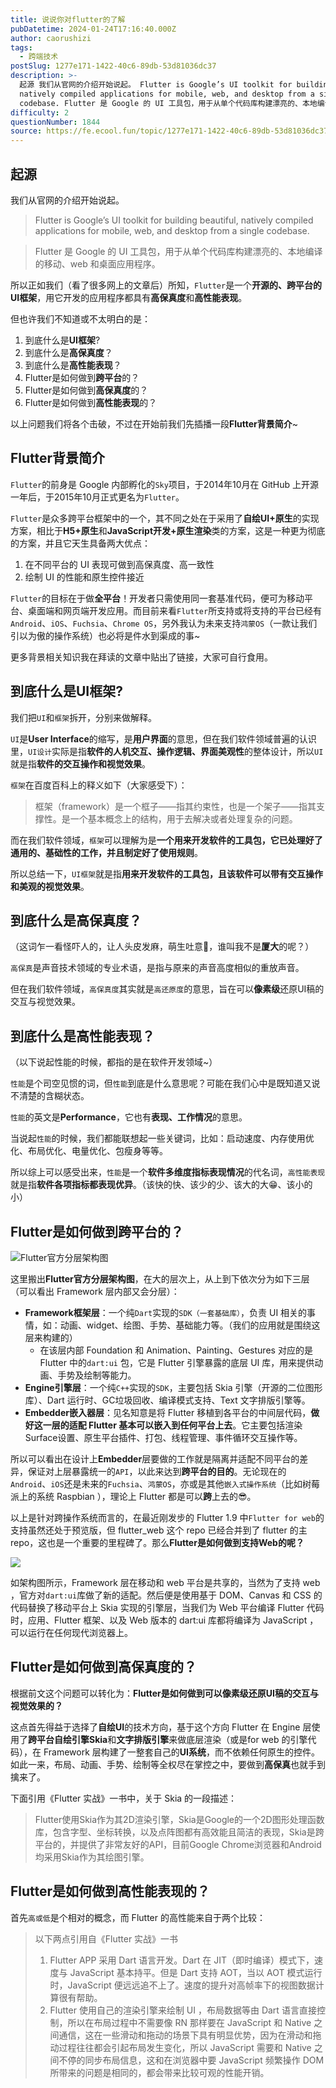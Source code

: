 ```yaml
---
title: 说说你对flutter的了解
pubDatetime: 2024-01-24T17:16:40.000Z
author: caorushizi
tags:
  - 跨端技术
postSlug: 1277e171-1422-40c6-89db-53d81036dc37
description: >-
  起源 我们从官网的介绍开始说起。 Flutter is Google’s UI toolkit for building beautiful,
  natively compiled applications for mobile, web, and desktop from a single
  codebase. Flutter 是 Google 的 UI 工具包，用于从单个代码库构建漂亮的、本地编译
difficulty: 2
questionNumber: 1844
source: https://fe.ecool.fun/topic/1277e171-1422-40c6-89db-53d81036dc37
---
```


## 起源

我们从官网的介绍开始说起。

> Flutter is Google’s UI toolkit for building beautiful, natively compiled applications for mobile, web, and desktop from a single codebase.

> Flutter 是 Google 的 UI 工具包，用于从单个代码库构建漂亮的、本地编译的移动、web 和桌面应用程序。

所以正如我们（看了很多网上的文章后）所知，`Flutter`是一个**开源的、跨平台的UI框架**，用它开发的应用程序都具有**高保真度**和**高性能表现**。

但也许我们不知道或不太明白的是：

1. 到底什么是**UI框架**?
2. 到底什么是**高保真度**？
3. 到底什么是**高性能表现**？
4. Flutter是如何做到**跨平台**的？
5. Flutter是如何做到**高保真度**的？
6. Flutter是如何做到**高性能表现**的？

以上问题我们将各个击破，不过在开始前我们先插播一段**Flutter背景简介**\~

## Flutter背景简介

`Flutter`的前身是 Google 内部孵化的`Sky`项目，于2014年10月在 GitHub 上开源一年后，于2015年10月正式更名为`Flutter`。

`Flutter`是众多跨平台框架中的一个，其不同之处在于采用了**自绘UI+原生**的实现方案，相比于**H5+原生**和**JavaScript开发+原生渲染**类的方案，这是一种更为彻底的方案，并且它天生具备两大优点：

1. 在不同平台的 UI 表现可做到高保真度、高一致性
2. 绘制 UI 的性能和原生控件接近

`Flutter`的目标在于做**全平台**！开发者只需使用同一套基准代码，便可为移动平台、桌面端和网页端开发应用。而目前来看`Flutter`所支持或将支持的平台已经有 `Android`、`iOS`、`Fuchsia`、`Chrome OS`，另外我认为未来支持`鸿蒙OS`（一款让我们引以为傲的操作系统）也必将是件水到渠成的事\~

更多背景相关知识我在拜读的文章中贴出了链接，大家可自行食用。

## 到底什么是UI框架?

我们把`UI`和`框架`拆开，分别来做解释。

`UI`是**User Interface**的缩写，是**用户界面**的意思，但在我们软件领域普遍的认识里，`UI设计`实际是指**软件的人机交互、操作逻辑、界面美观性**的整体设计，所以`UI`就是指**软件的交互操作和视觉效果**。

`框架`在百度百科上的释义如下（大家感受下）：

> 框架（framework）是一个框子——指其约束性，也是一个架子——指其支撑性。是一个基本概念上的结构，用于去解决或者处理复杂的问题。

而在我们软件领域，`框架`可以理解为是**一个用来开发软件的工具包，它已处理好了通用的、基础性的工作，并且制定好了使用规则**。

所以总结一下，`UI框架`就是指**用来开发软件的工具包，且该软件可以带有交互操作和美观的视觉效果**。

## 到底什么是高保真度？

（这词乍一看怪吓人的，让人头皮发麻，萌生吐意🤮，谁叫我不是**厦大**的呢？）

`高保真`是声音技术领域的专业术语，是指与原来的声音高度相似的重放声音。

但在我们软件领域，`高保真度`其实就是`高还原度`的意思，旨在可以**像素级**还原UI稿的交互与视觉效果。

## 到底什么是高性能表现？

（以下说起性能的时候，都指的是在软件开发领域\~）

`性能`是个司空见惯的词，但`性能`到底是什么意思呢？可能在我们心中是既知道又说不清楚的含糊状态。

`性能`的英文是**Performance**，它也有**表现、工作情况**的意思。

当说起`性能`的时候，我们都能联想起一些关键词，比如：启动速度、内存使用优化、布局优化、电量优化、包瘦身等等。

所以综上可以感受出来，`性能`是一个**软件多维度指标表现情况**的代名词，`高性能表现`就是指**软件各项指标都表现优异**。（该快的快、该少的少、该大的大😁、该小的小）

## Flutter是如何做到跨平台的？

![Flutter官方分层架构图](https://static.ecool.fun//article/45dfef40-11c8-4050-9ce6-44fed129de37.jpeg)

这里搬出**Flutter官方分层架构图**，在大的层次上，从上到下依次分为如下三层（可以看出 Framework 层内部又会分层）：

- **Framework框架层**：一个纯`Dart`实现的`SDK（一套基础库）`，负责 UI 相关的事情，如：动画、widget、绘图、手势、基础能力等。（我们的应用就是围绕这层来构建的）
  - 在该层内部 Foundation 和 Animation、Painting、Gestures 对应的是 Flutter 中的`dart:ui` 包，它是 Flutter 引擎暴露的底层 UI 库，用来提供动画、手势及绘制等能力。
- **Engine引擎层**：一个纯`C++`实现的`SDK`，主要包括 Skia 引擎（开源的二位图形库）、Dart 运行时、GC垃圾回收、编译模式支持、Text 文字排版引擎等。
- **Embedder嵌入器层**：见名知意是将 Flutter 移植到各平台的中间层代码，**做好这一层的适配 Flutter 基本可以嵌入到任何平台上去**。它主要包括渲染Surface设置、原生平台插件、打包、线程管理、事件循环交互操作等。

所以可以看出在设计上**Embedder**层要做的工作就是隔离并适配不同平台的差异，保证对上层暴露统一的`API`，以此来达到**跨平台的目的**。无论现在的`Android`、`iOS`还是未来的`Fuchsia`、`鸿蒙OS`，亦或是其他`嵌入式操作系统`（比如树莓派上的系统 Raspbian ），理论上 Flutter 都是可以**跨**上去的😎。

以上是针对跨操作系统而言的，在最近刚发步的 Flutter 1.9 中`Flutter for web`的支持虽然还处于预览版，但 flutter_web 这个 repo 已经合并到了 flutter 的主 repo，这也是一个重要的里程碑了。那么**Flutter是如何做到支持Web的呢？**

![](https://static.ecool.fun//article/7ad173f3-f647-472b-ba42-07e3eaa617ba.jpeg)

如架构图所示，Framework 层在移动和 web 平台是共享的，当然为了支持 web ，官方对`dart:ui`库做了新的适配。然后便是使用基于 DOM、Canvas 和 CSS 的代码替换了移动平台上 Skia 实现的引擎层，当我们为 Web 平台编译 Flutter 代码时，应用、Flutter 框架、以及 Web 版本的 dart:ui 库都将编译为 JavaScript ，可以运行在任何现代浏览器上。

## Flutter是如何做到高保真度的？

根据前文这个问题可以转化为：**Flutter是如何做到可以像素级还原UI稿的交互与视觉效果的？**

这点首先得益于选择了**自绘UI**的技术方向，基于这个方向 Flutter 在 Engine 层使用了**跨平台自绘引擎Skia**和**文字排版引擎**来做底层渲染（或是for web 的引擎代码），在 Framework 层构建了一整套自己的**UI系统**，而不依赖任何原生的控件。如此一来，布局、动画、手势、绘制等全权尽在掌控之中，要做到**高保真**也就手到擒来了。

下面引用《Flutter 实战》一书中，关于 Skia 的一段描述：

> Flutter使用Skia作为其2D渲染引擎，Skia是Google的一个2D图形处理函数库，包含字型、坐标转换，以及点阵图都有高效能且简洁的表现，Skia是跨平台的，并提供了非常友好的API，目前Google Chrome浏览器和Android均采用Skia作为其绘图引擎。

## Flutter是如何做到高性能表现的？

首先`高或低`是个相对的概念，而 Flutter 的高性能来自于两个比较：

> 以下两点引用自《Flutter 实战》一书
>
> 1. Flutter APP 采用 Dart 语言开发。Dart 在 JIT（即时编译）模式下，速度与 JavaScript 基本持平。但是 Dart 支持 AOT，当以 AOT 模式运行时，JavaScript 便远远追不上了。速度的提升对高帧率下的视图数据计算很有帮助。
> 2. Flutter 使用自己的渲染引擎来绘制 UI ，布局数据等由 Dart 语言直接控制，所以在布局过程中不需要像 RN 那样要在 JavaScript 和 Native 之间通信，这在一些滑动和拖动的场景下具有明显优势，因为在滑动和拖动过程往往都会引起布局发生变化，所以 JavaScript 需要和 Native 之间不停的同步布局信息，这和在浏览器中要 JavaScript 频繁操作 DOM 所带来的问题是相同的，都会带来比较可观的性能开销。
